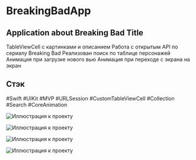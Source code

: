 # BreakingBadApp

## Application about Breaking Bad Title

TableViewCell с картинками и описанием
Работа с открытым API по сериалу Breaking Bad
Реализован поиск по таблице персонажей
Анимация при загрузке нового вью
Анимация при переходе с экрана на экран

## Стэк
#Swift #UIKit #MVP #URLSession #CustomTableViewCell #Collection #Search #CoreAnimation

![Иллюстрация к проекту](https://github.com/fsbisan/breakingbadapp/raw/develop/screenShot.png)

![Иллюстрация к проекту](https://github.com/fsbisan/breakingbadapp/raw/develop/screenShot1.png)

![Иллюстрация к проекту](https://github.com/fsbisan/breakingbadapp/raw/develop/screenShot2.png)

![Иллюстрация к проекту](https://github.com/fsbisan/breakingbadapp/raw/develop/screenShot3.png)
